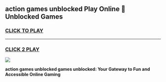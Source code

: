 
## action games unblocked Play Online 👋 Unblocked Games
<h3>
<a href="https://premium.freeplayer.one?title=action_games_unblocked&ref=19F">CLICK TO PLAY</a></h3>
<hr>

<h3>
<a href="https://premium.freeplayer.one?title=action_games_unblocked&ref=19F">CLICK 2 PLAY</a>
  
</h3>

<a href="https://premium.freeplayer.one?title=action_games_unblocked&ref=19F"><img src="https://clearcache.store/games.png"></a>


**action games unblocked games unblocked: Your Gateway to Fun and Accessible Online Gaming**

